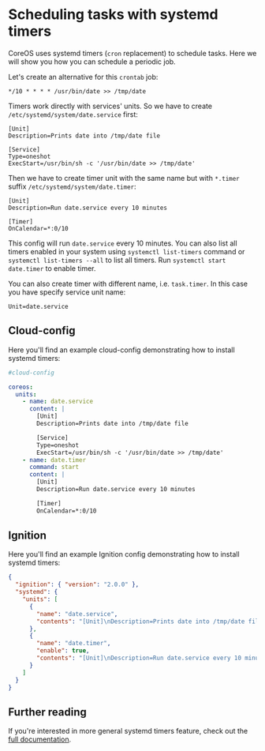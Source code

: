 # Scheduling tasks with systemd timers

CoreOS uses systemd timers (`cron` replacement) to schedule tasks. Here we will show you how you can schedule a periodic job.

Let's create an alternative for this `crontab` job:

```
*/10 * * * * /usr/bin/date >> /tmp/date
```

Timers work directly with services' units. So we have to create `/etc/systemd/system/date.service` first:

```
[Unit]
Description=Prints date into /tmp/date file

[Service]
Type=oneshot
ExecStart=/usr/bin/sh -c '/usr/bin/date >> /tmp/date'
```

Then we have to create timer unit with the same name but with `*.timer` suffix `/etc/systemd/system/date.timer`:

```
[Unit]
Description=Run date.service every 10 minutes

[Timer]
OnCalendar=*:0/10
```



This config will run `date.service` every 10 minutes. You can also list all timers enabled in your system using `systemctl list-timers` command or `systemctl list-timers --all` to list all timers. Run `systemctl start date.timer` to enable timer.

You can also create timer with different name, i.e. `task.timer`. In this case you have specify service unit name:

```
Unit=date.service
```

## Cloud-config

Here you'll find an example cloud-config demonstrating how to install systemd timers:

```yaml
#cloud-config

coreos:
  units:
    - name: date.service
      content: |
        [Unit]
        Description=Prints date into /tmp/date file

        [Service]
        Type=oneshot
        ExecStart=/usr/bin/sh -c '/usr/bin/date >> /tmp/date'
    - name: date.timer
      command: start
      content: |
        [Unit]
        Description=Run date.service every 10 minutes

        [Timer]
        OnCalendar=*:0/10
```

## Ignition

Here you'll find an example Ignition config demonstrating how to install systemd timers:

```json
{
  "ignition": { "version": "2.0.0" },
  "systemd": {
    "units": [
      {
        "name": "date.service",
        "contents": "[Unit]\nDescription=Prints date into /tmp/date file\n\n[Service]\nType=oneshot\nExecStart=/usr/bin/sh -c '/usr/bin/date >> /tmp/date'"
      },
      {
        "name": "date.timer",
        "enable": true,
        "contents": "[Unit]\nDescription=Run date.service every 10 minutes\n\n[Timer]\nOnCalendar=*:0/10\n\n[Install]\nWantedBy=multi-user.target"
      }
    ]
  }
}
```

## Further reading

If you're interested in more general systemd timers feature, check out the [full documentation](http://www.freedesktop.org/software/systemd/man/systemd.timer.html).
